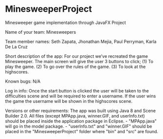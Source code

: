 # MinesweeperProject
Minesweeper game implementation through JavaFX Project

Name of your team: Minesweepers 

Team member names: Seth Zapata, Jhonathan Mejia, Paul Perryman, Karla De La Cruz

Short description of the app: For our project we’ve recreated the game Minesweeper. The main screen will give the user 3 buttons to click; (1) To play the game. (2) To go over the rules of the game. (3) To look at the highscores. 

Known bugs: N/A

Log in info: Once the start button is clicked the user will be taken to the difficulties scene and will be required to enter a username. If the user wins the game the username will be shown in the highscores scene.

Versions or other requirements: The app was built using Java 8 and Scene Builder 2.0. All files (except MPApp.java, winner.GIF, and userInfo.txt) should be placed inside the application package in Eclipse.
    - "MPApp.java" will go in the model package.
    - "userInfo.txt" and "winner.GIF" should be placed in the "MinesweeperProject" folder where "bin" and "src" are found.
